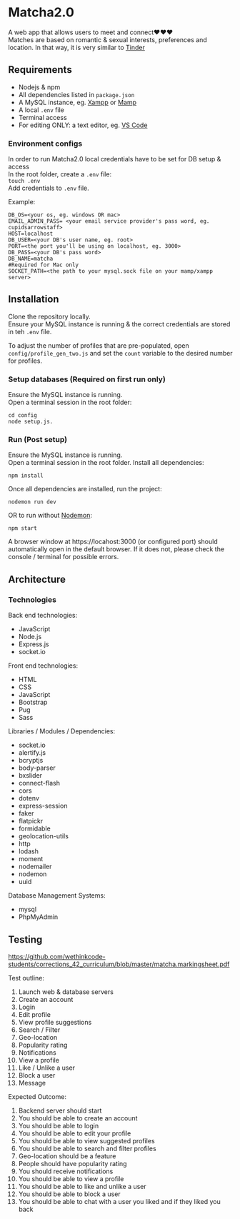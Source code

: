 # Matcha2.0
A web app that allows users to meet and connect❤️❤️❤️  
Matches are based on romantic & sexual interests, preferences and location. In that way, it is very similar to [Tinder](https://tinder.com/?lang=en)
 
## Requirements
- Nodejs & npm
- All dependencies listed in `package.json`
- A MySQL instance, eg. [Xampp](https://www.apachefriends.org/download.html) or [Mamp](https://bitnami.com/stacks/infrastructure)
- A local `.env` file
- Terminal access
- For editing ONLY: a text editor, eg. [VS Code](https://code.visualstudio.com/)
 
### Environment configs  
In order to run Matcha2.0 local credentials have to be set for DB setup & access  
In the root folder, create a `.env` file:  
```touch .env```  
Add credentials to `.env` file.
 
Example:  
```
DB_OS=<your os, eg. windows OR mac>
EMAIL_ADMIN_PASS= <your email service provider's pass word, eg. cupidsarrowstaff>
HOST=localhost
DB_USER=<your DB's user name, eg. root>
PORT=<the port you'll be using on localhost, eg. 3000>
DB_PASS=<your DB's pass word>
DB_NAME=matcha
#Required for Mac only
SOCKET_PATH=<the path to your mysql.sock file on your mamp/xampp server>
```
 
## Installation  
Clone the repository locally.  
Ensure your MySQL instance is running & the correct credentials are stored in teh `.env` file. 
 
To adjust the number of profiles that are pre-populated, open `config/profile_gen_two.js` and set the `count` variable to the desired number for profiles.   
 
### Setup databases (Required on first run only)  
Ensure the MySQL instance is running.  
Open a terminal session in the root folder:
```
cd config
node setup.js.
```
 
### Run (Post setup)  
Ensure the MySQL instance is running.  
Open a terminal session in the root folder.
Install all dependencies:
```
npm install
```
Once all dependencies are installed, run the project:
```
nodemon run dev
```
OR to run without [Nodemon](https://nodemon.io/):
```
npm start
```
 
A browser window at https://locahost:3000 (or configured port) should automatically open in the default browser. If it does not, please check the console / terminal for possible errors.
 
## Architecture  
### Technologies
Back end technologies:
- JavaScript
- Node.js
- Express.js
- socket.io
 
Front end technologies:
- HTML
- CSS
- JavaScript
- Bootstrap
- Pug
- Sass
 
Libraries / Modules / Dependencies:
- socket.io
- alertify.js
- bcryptjs
- body-parser
- bxslider
- connect-flash
- cors
- dotenv
- express-session
- faker
- flatpickr
- formidable
- geolocation-utils
- http
- lodash
- moment
- nodemailer
- nodemon
- uuid
 
Database Management Systems:
- mysql
- PhpMyAdmin
 
## Testing
https://github.com/wethinkcode-students/corrections_42_curriculum/blob/master/matcha.markingsheet.pdf
 
Test outline:
1. Launch web & database servers
2. Create an account
3. Login
4. Edit profile
5. View profile suggestions
6. Search / Filter
7. Geo-location
8. Popularity rating
9. Notifications
10. View a profile
11. Like / Unlike a user
12. Block a user
13. Message

Expected Outcome:
1. Backend server should start
2. You should be able to create an account
3. You should be able to login
4. You should be able to edit your profile
5. You should be able to view suggested profiles
6. You should be able to search and filter profiles
7. Geo-location should be a feature
8. People should have popularity rating
9. You should receive notifications
10. You should be able to view a profile
11. You should be able to like and unlike a user
12. You should be able to block a user
13. You should be able to chat with a user you liked and if they liked you back
